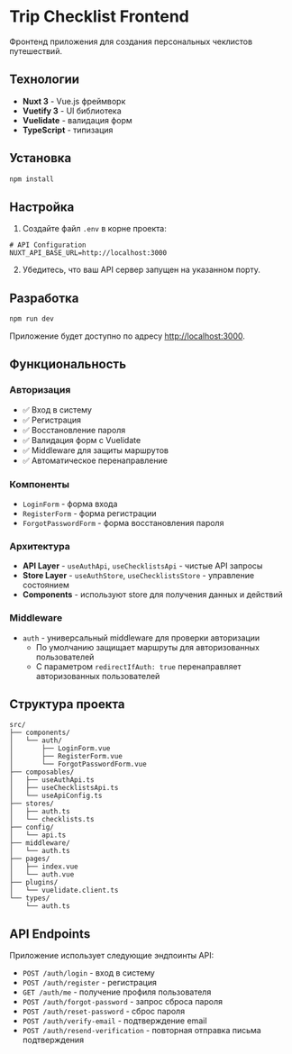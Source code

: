 # Trip Checklist Frontend

Фронтенд приложения для создания персональных чеклистов путешествий.

## Технологии

- **Nuxt 3** - Vue.js фреймворк
- **Vuetify 3** - UI библиотека
- **Vuelidate** - валидация форм
- **TypeScript** - типизация

## Установка

```bash
npm install
```

## Настройка

1. Создайте файл `.env` в корне проекта:

```env
# API Configuration
NUXT_API_BASE_URL=http://localhost:3000
```

2. Убедитесь, что ваш API сервер запущен на указанном порту.

## Разработка

```bash
npm run dev
```

Приложение будет доступно по адресу [http://localhost:3000](http://localhost:3000).

## Функциональность

### Авторизация

- ✅ Вход в систему
- ✅ Регистрация
- ✅ Восстановление пароля
- ✅ Валидация форм с Vuelidate
- ✅ Middleware для защиты маршрутов
- ✅ Автоматическое перенаправление

### Компоненты

- `LoginForm` - форма входа
- `RegisterForm` - форма регистрации
- `ForgotPasswordForm` - форма восстановления пароля

### Архитектура

- **API Layer** - `useAuthApi`, `useChecklistsApi` - чистые API запросы
- **Store Layer** - `useAuthStore`, `useChecklistsStore` - управление состоянием
- **Components** - используют store для получения данных и действий

### Middleware

- `auth` - универсальный middleware для проверки авторизации
  - По умолчанию защищает маршруты для авторизованных пользователей
  - С параметром `redirectIfAuth: true` перенаправляет авторизованных пользователей

## Структура проекта

```
src/
├── components/
│   └── auth/
│       ├── LoginForm.vue
│       ├── RegisterForm.vue
│       └── ForgotPasswordForm.vue
├── composables/
│   ├── useAuthApi.ts
│   ├── useChecklistsApi.ts
│   └── useApiConfig.ts
├── stores/
│   ├── auth.ts
│   └── checklists.ts
├── config/
│   └── api.ts
├── middleware/
│   └── auth.ts
├── pages/
│   ├── index.vue
│   └── auth.vue
├── plugins/
│   └── vuelidate.client.ts
└── types/
    └── auth.ts
```

## API Endpoints

Приложение использует следующие эндпоинты API:

- `POST /auth/login` - вход в систему
- `POST /auth/register` - регистрация
- `GET /auth/me` - получение профиля пользователя
- `POST /auth/forgot-password` - запрос сброса пароля
- `POST /auth/reset-password` - сброс пароля
- `POST /auth/verify-email` - подтверждение email
- `POST /auth/resend-verification` - повторная отправка письма подтверждения
